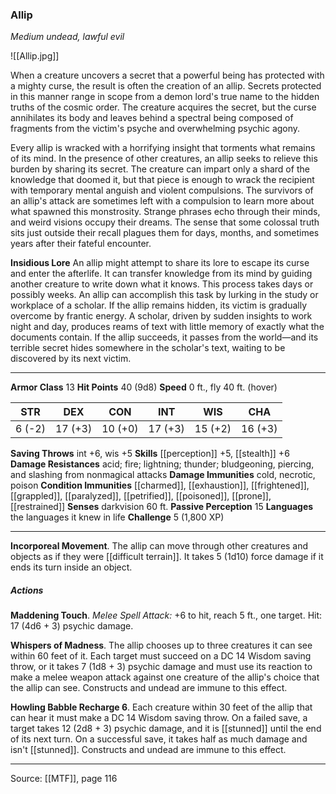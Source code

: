 ### Allip
_Medium undead, lawful evil_

![[Allip.jpg]]

When a creature uncovers a secret that a powerful being has protected with a mighty curse, the result is often the creation of an allip. Secrets protected in this manner range in scope from a demon lord's true name to the hidden truths of the cosmic order. The creature acquires the secret, but the curse annihilates its body and leaves behind a spectral being composed of fragments from the victim's psyche and overwhelming psychic agony.

Every allip is wracked with a horrifying insight that torments what remains of its mind. In the presence of other creatures, an allip seeks to relieve this burden by sharing its secret. The creature can impart only a shard of the knowledge that doomed it, but that piece is enough to wrack the recipient with temporary mental anguish and violent compulsions. The survivors of an allip's attack are sometimes left with a compulsion to learn more about what spawned this monstrosity. Strange phrases echo through their minds, and weird visions occupy their dreams. The sense that some colossal truth sits just outside their recall plagues them for days, months, and sometimes years after their fateful encounter.

**Insidious Lore** An allip might attempt to share its lore to escape its curse and enter the afterlife. It can transfer knowledge from its mind by guiding another creature to write down what it knows. This process takes days or possibly weeks. An allip can accomplish this task by lurking in the study or workplace of a scholar. If the allip remains hidden, its victim is gradually overcome by frantic energy. A scholar, driven by sudden insights to work night and day, produces reams of text with little memory of exactly what the documents contain. If the allip succeeds, it passes from the world—and its terrible secret hides somewhere in the scholar's text, waiting to be discovered by its next victim.




---

**Armor Class** 13
**Hit Points** 40 (9d8)
**Speed** 0 ft., fly 40 ft. (hover)

| STR     | DEX     | CON     | INT     | WIS     | CHA     |
|---------|---------|---------|---------|---------|---------|
| 6 (-2) | 17 (+3) | 10 (+0) | 17 (+3) | 15 (+2) | 16 (+3) |

**Saving Throws** int +6, wis +5
**Skills** [[perception]] +5, [[stealth]] +6
**Damage Resistances** acid; fire; lightning; thunder; bludgeoning, piercing, and slashing from nonmagical attacks
**Damage Immunities** cold, necrotic, poison
**Condition Immunities** [[charmed]], [[exhaustion]], [[frightened]], [[grappled]], [[paralyzed]], [[petrified]], [[poisoned]], [[prone]], [[restrained]]
**Senses** darkvision 60 ft.
**Passive Perception** 15
**Languages** the languages it knew in life
**Challenge** 5 (1,800 XP)

---

**Incorporeal Movement**. The allip can move through other creatures and objects as if they were [[difficult terrain]]. It takes 5 (1d10) force damage if it ends its turn inside an object.

##### Actions
**Maddening Touch**. _Melee Spell Attack:_ +6 to hit, reach 5 ft., one target. Hit: 17 (4d6 + 3) psychic damage.

**Whispers of Madness**. The allip chooses up to three creatures it can see within 60 feet of it. Each target must succeed on a DC 14 Wisdom saving throw, or it takes 7 (1d8 + 3) psychic damage and must use its reaction to make a melee weapon attack against one creature of the allip's choice that the allip can see. Constructs and undead are immune to this effect.

**Howling Babble Recharge 6**. Each creature within 30 feet of the allip that can hear it must make a DC 14 Wisdom saving throw. On a failed save, a target takes 12 (2d8 + 3) psychic damage, and it is [[stunned]] until the end of its next turn. On a successful save, it takes half as much damage and isn't [[stunned]]. Constructs and undead are immune to this effect.


---

Source: [[MTF]], page 116